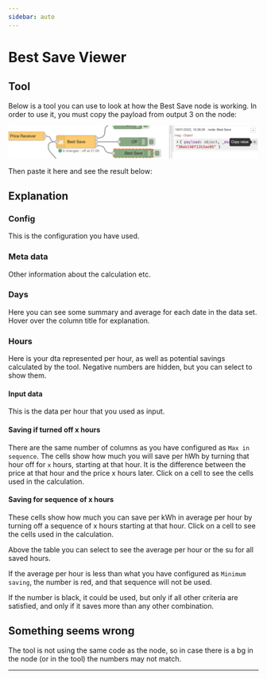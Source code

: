 ```yaml
---
sidebar: auto
---
```


# Best Save Viewer

## Tool

Below is a tool you can use to look at how the Best Save node is working.
In order to use it, you must copy the payload from output 3 on the node:

![Copy payload](../images/copy-payload-best-save.png)

Then paste it here and see the result below:

<BestSaveVerificator/>

## Explanation

### Config

This is the configuration you have used.

### Meta data

Other information about the calculation etc.

### Days

Here you can see some summary and average for each date in the data set. Hover over the column title for explanation.

### Hours

Here is your dta represented per hour, as well as potential savings calculated by the tool. Negative numbers are hidden, but you can select to show them.

#### Input data

This is the data per hour that you used as input.

#### Saving if turned off x hours

There are the same number of columns as you have configured as `Max in sequence`.
The cells show how much you will save per hWh by turning that hour off for `x` hours,
starting at that hour. It is the difference between the price at that hour and the price x hours later. Click on a cell to see the cells used in the calculation.

#### Saving for sequence of x hours

These cells show how much you can save per kWh in average per hour by turning off a sequence of x hours starting at that hour. Click on a cell to see the cells used in the calculation.

Above the table you can select to see the average per hour or the su for all saved hours.

If the average per hour is less than what you have configured as `Minimum saving`, the number is red, and that sequence will not be used.

If the number is black, it could be used, but only if all other criteria are satisfied, and only if it saves more than any other combination.

## Something seems wrong

The tool is not using the same code as the node, so in case there is a bg in the node (or in the tool) the numbers may not match.

<hr/>

<DonateButtons/>
